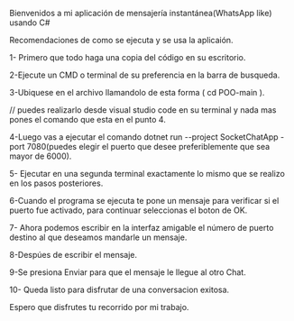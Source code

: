 Bienvenidos a mi aplicación 
de mensajería instantánea(WhatsApp like) 
usando C#

Recomendaciones de como se ejecuta y se usa la aplicaión.

1- Primero que todo haga una copia del código en su escritorio.

2-Ejecute un CMD o terminal de su preferencia en la barra de busqueda.

3-Ubiquese en el archivo llamandolo de esta forma ( cd POO-main ).

// puedes realizarlo desde visual studio code en su terminal y nada mas pones el comando que esta en el punto 4.

4-Luego vas a ejecutar el comando dotnet run --project SocketChatApp -port 7080(puedes elegir el puerto que desee preferiblemente que sea mayor de 6000).

5- Ejecutar en una segunda terminal exactamente lo mismo que se realizo  en los pasos posteriores.

6-Cuando el programa se ejecuta te pone un mensaje para verificar si el puerto fue activado, para continuar seleccionas el boton de OK. 

7- Ahora podemos escribir en la interfaz amigable el número de puerto destino al que deseamos mandarle un mensaje.

8-Despúes de escribir el mensaje.

9-Se presiona Enviar para que el mensaje le llegue al otro Chat.

10- Queda listo para disfrutar de una conversacion exitosa.

Espero que disfrutes tu recorrido por mi trabajo.


